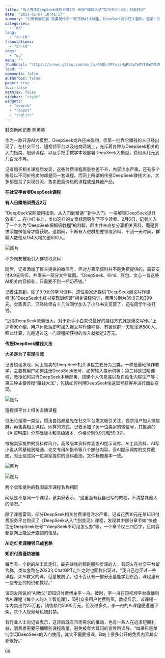 ```yaml
---
title: "有人靠卖DeepSeek课程日赚2万 传授“赚钱大法”实际多为引流｜封面财经"
date: "2025-02-07 18:41:17"
summary: "封面新闻记者 熊英英作为一款开源AI大模型，DeepSeek或许还未盈利，但第一批靠它赚钱的人已经出..."
categories:
  - "qq"
lang:
  - "zh-CN"
translations:
  - "zh-CN"
tags:
  - "qq"
menu: ""
thumbnail: "https://inews.gtimg.com/om_ls/OhQbr0FtyizHgRV3pTwM7IRa0WI3UOjw98fYgYuYiD9f8AA_640360/0"
lead: ""
comments: false
authorbox: false
pager: true
toc: false
mathjax: false
sidebar: "right"
widgets:
  - "search"
  - "recent"
  - "taglist"
---
```


封面新闻记者 熊英英

作为一款开源AI大模型，DeepSeek或许还未盈利，但第一批靠它赚钱的人已经出现了。在社交平台、短视频平台以及电商网站上，充斥着各种与DeepSeek相关的入门指南、培训课程，以及手把手教学本地部署DeepSeek大模型，费用从几元到几百元不等。

记者购买相关课程后发现，这些付费课程质量参差不齐，内容注水严重。还有多个账号以不同价格卖的却是同一套课程。而网上所谓的传授DeepSeek赚钱大法，大多都是为了实现引流，售卖更高价格的课程或是其他产品。

**在社交平台卖DeepSeek课程**

**有人日赚培训费近2万**

“DeepSeek官网使用指南，从入门到精通”“新手入门，一招解锁DeepSeek提升效率”……在小红书上，类似这样的文案标题吸引了不少读者。2月6日，记者加入了一个名为“DeepSeek保姆级教程”的群聊，群主并未直接分享相关资料，而是要求添加微信号才能获取。这期间，不断有人进群想要领取资料，不到一天时间，群聊人数便从154人增加至500人。

![图片](https://inews.gtimg.com/news_bt/O8huX8e-7dEFP9J70cpQM7NgYexkwE7QtvwEhST3Yk7L8AA/641)

不少网友被吸引入群领取资料

随后，记者添加了群主提供的微信号，但对方表示资料并不是免费提供的，需要支付9.9元购买，并发来一部分文件截图。“DeepSeek、Kimi、豆包、文心一言这些AI相关内容都有，只需要不到一杯奶茶钱。”

记者注意到，除了9.9元的学习资料，这位卖家还提供“DeepSeek爆文写作课程”和“DeepSeek小红书变现训练营”相关课程培训，费用分别为39.9元和399元。卖家表示，已经陆续有十几位同学加入了小红书变现营了，还有同学半夜打钱。

“近期DeepSeek流量很大，对于新手小白来说最好的赚钱方式就是爆文写作。”上述卖家介绍，用户付款后即可加入爆文写作课程群，有微信群一天就加满500人。照此计算，光是通过这一门课程所获得的收入就接近2万元。

**传授DeepSeek赚钱大法**

**大多是为了实现引流**

记者梳理发现，网上售卖的DeepSeek相关课程主要分为三类，一种是基础操作教学，主要教用户如何注册DeepSeek账号、如何输入提示词等；第二种是进阶课程，教授如何进行DeepSeek本地部署，搭建个人信息库以及自动化内容生产等；第三种主要传授“赚钱大法”，包括如何利用DeepSeek快速起号获客并进行商业变现。

![图片](https://inews.gtimg.com/news_bt/Og1zcW0784YHYkJgTbXi_sfZSCGUWlfftJVt6lDL-KdDcAA/1000)

短视频平台上相关直播课程

但无论是哪一类型，惯用套路都是先在社交平台发文吸引关注，要求用户加入微信群，再售卖相关课程。同样的方式，记者添加了另一位卖家的微信号，其售卖的《AI资料库》分基础版本和高级版本，价格分别9.9元和59.9元。

根据卖家提供的资料库简介，高级版本资料库涵盖AI提示词库、AI工具资料、AI写小说从零基础到精通、论文专用AI指令等八个部分内容。但AI提示词库的文件截图，对比前述另一位卖家提供的资料截图，文件标题基本一致。

![图片](https://inews.gtimg.com/news_bt/OoeQ_H4bpRdBAagt6b3O-hSsuKbamBkNeFrQ24IwHXulMAA/641)

![图片](https://inews.gtimg.com/news_bt/OOW1oNleaU_jneuQgCc67ufaQOGteAslsjLJRIU3-JUZ0AA/641)

两个卖家提供的截图显示课程名称相同

问及是不是同一个课程，该卖家表示，“这里面有我自己写的教程，不清楚其他人的情况。”

除了课程雷同，部分DeepSeek相关付费课程注水严重。记者花费10元在某知识付费服务平台购买了《DeepSeek从入门到变现》课程，发现其中部分章节如“快速注册DeepSeek账号”“deepSeek不可用怎么办”等，一个章节仅三四百字，且内容都是网上能公开查到的信息。

**AI走红卖课赚钱已成套路**

**知识付费谨防被骗**

每当有一个新的AI工具走红，最先赚钱的都是那些卖课的人。有网友在社交平台留言称，类似套路在2023年ChatGPT走红之时也同样出现过，“我自己也买过一些课程，如AI教父的课，但是被割了。也不否认有一部分还是能学到东西，课程里有一些专业的知识和教程。”

该网友所说的“AI教父”即知识付费博主李一舟。彼时，李一舟在短视频平台直播销售AI课程《每个人的人工智能课》，吸引众多用户付费购买。数据显示，该课程一年内卖出约25万套，销售额约5000万元。但没过多久，李一舟的AI课程便遭遇下架，其个人视频号也被封禁。

有行业人士向记者表示，这背后既有市场需求的推动，也有一些人在追求短期利益，消费者需要仔细甄别课程质量，避免被夸大其词的宣传所误导。“如果只是单纯学习DeepSeek的入门使用，其实不需要报课，B站上很多公开的免费内容其实都很好。”

[qq](https://new.qq.com/rain/a/20250207A07OMT00)
